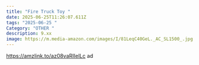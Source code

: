 ```yaml
---
title: "Fire Truck Toy "
date: 2025-06-25T11:26:07.611Z
tags: "2025-06-25 "
Category: "OTHER "
description: 9.xx
image: https://m.media-amazon.com/images/I/81LeqC40GeL._AC_SL1500_.jpg
---
```

https://amzlink.to/az08vaRIIelLc  ad